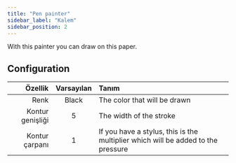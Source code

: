 ```yaml
---
title: "Pen painter"
sidebar_label: "Kalem"
sidebar_position: 2
---
```


With this painter you can draw on this paper.

## Configuration

|          Özellik | Varsayılan | Tanım                                                                            |
| ----------------:|:----------:|:-------------------------------------------------------------------------------- |
|             Renk |   Black    | The color that will be drawn                                                     |
| Kontur genişliği |     5      | The width of the stroke                                                          |
|   Kontur çarpanı |     1      | If you have a stylus, this is the multiplier which will be added to the pressure |

